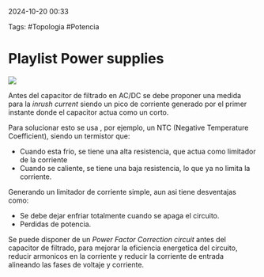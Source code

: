 2024-10-20 00:33

Tags: #Topologia #Potencia 

# Playlist Power supplies

![](https://youtube.com/playlist?list=PLUTV_UMnJSciYeKoJLuQ6jxYsMEeWET3f&si=DVA62JLb710QZ_0s)

Antes del capacitor de filtrado en AC/DC se debe proponer una medida para la _inrush current_ siendo un pico de corriente generado por el primer instante donde el capacitor actua como un corto.

Para solucionar esto se usa , por ejemplo, un NTC (Negative Temperature Coefficient), siendo un termistor que:

* Cuando esta frio, se tiene una alta resistencia, que actua como limitador de la corriente 
* Cuando se caliente, se tiene una baja resistencia, lo que ya no limita la corriente.

Generando un limitador de corriente simple, aun asi tiene desventajas como:
 
 * Se debe dejar enfriar totalmente cuando se apaga el circuito.
 * Perdidas de potencia.

 Se puede disponer de un _Power Factor Correction circuit_ antes del capacitor de filtrado, para mejorar la eficiencia energetica del circuito, reducir armonicos en la corriente y reducir la corriente de entrada alineando las fases de voltaje y corriente.


